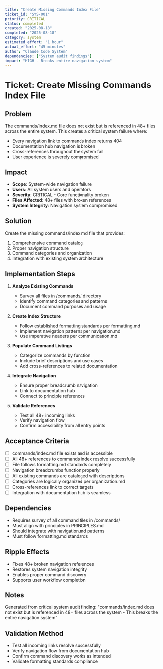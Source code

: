 ```yaml
---
title: "Create Missing Commands Index File"
ticket_id: "SYS-001"
priority: CRITICAL
status: completed
created: "2025-08-18"
completed: "2025-08-18"
category: system
estimated_effort: "1 hour"
actual_effort: "45 minutes"
author: "Claude Code System"
dependencies: ["System audit findings"]
impact: "HIGH - Breaks entire navigation system"
---
```


# Ticket: Create Missing Commands Index File

## Problem
The commands/index.md file does not exist but is referenced in 48+ files across the entire system. This creates a critical system failure where:

- Every navigation link to commands index returns 404
- Documentation hub navigation is broken
- Cross-references throughout the system fail
- User experience is severely compromised

## Impact
- **Scope**: System-wide navigation failure
- **Users**: All system users and operators
- **Severity**: CRITICAL - Core functionality broken
- **Files Affected**: 48+ files with broken references
- **System Integrity**: Navigation system compromised

## Solution
Create the missing commands/index.md file that provides:
1. Comprehensive command catalog
2. Proper navigation structure
3. Command categories and organization
4. Integration with existing system architecture

## Implementation Steps
1. **Analyze Existing Commands**
   - Survey all files in /commands/ directory
   - Identify command categories and patterns
   - Document command purposes and usage

2. **Create Index Structure**
   - Follow established formatting standards per formatting.md
   - Implement navigation patterns per navigation.md
   - Use imperative headers per communication.md

3. **Populate Command Listings**
   - Categorize commands by function
   - Include brief descriptions and use cases
   - Add cross-references to related documentation

4. **Integrate Navigation**
   - Ensure proper breadcrumb navigation
   - Link to documentation hub
   - Connect to principle references

5. **Validate References**
   - Test all 48+ incoming links
   - Verify navigation flow
   - Confirm accessibility from all entry points

## Acceptance Criteria
- [ ] commands/index.md file exists and is accessible
- [ ] All 48+ references to commands index resolve successfully
- [ ] File follows formatting.md standards completely
- [ ] Navigation breadcrumbs function properly
- [ ] All existing commands are cataloged with descriptions
- [ ] Categories are logically organized per organization.md
- [ ] Cross-references link to correct targets
- [ ] Integration with documentation hub is seamless

## Dependencies
- Requires survey of all command files in /commands/
- Must align with principles in PRINCIPLES.md
- Should integrate with navigation.md patterns
- Must follow formatting.md standards

## Ripple Effects
- Fixes 48+ broken navigation references
- Restores system navigation integrity
- Enables proper command discovery
- Supports user workflow completion

## Notes
Generated from critical system audit finding: "commands/index.md does not exist but is referenced in 48+ files across the system - This breaks the entire navigation system"

## Validation Method
- Test all incoming links resolve successfully
- Verify navigation flow from documentation hub
- Confirm command discovery works as intended
- Validate formatting standards compliance